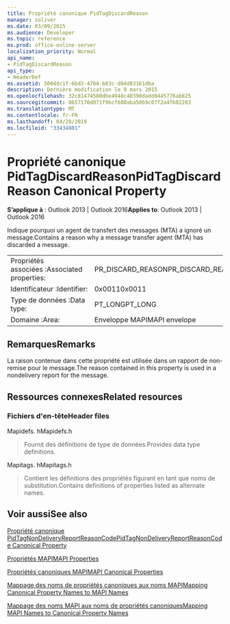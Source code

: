 ```yaml
---
title: Propriété canonique PidTagDiscardReason
manager: soliver
ms.date: 03/09/2015
ms.audience: Developer
ms.topic: reference
ms.prod: office-online-server
localization_priority: Normal
api_name:
- PidTagDiscardReason
api_type:
- HeaderDef
ms.assetid: 5004dc1f-6bd3-4764-b83c-d04d83161dba
description: Dernière modification le 9 mars 2015
ms.openlocfilehash: 32c81474580dbe4948c40390dadd0445776ab825
ms.sourcegitcommit: 8657170d071f9bcf680aba50b9c07f2a4fb82283
ms.translationtype: MT
ms.contentlocale: fr-FR
ms.lasthandoff: 04/28/2019
ms.locfileid: "33434801"
---
```

# <a name="pidtagdiscardreason-canonical-property"></a><span data-ttu-id="a7612-103">Propriété canonique PidTagDiscardReason</span><span class="sxs-lookup"><span data-stu-id="a7612-103">PidTagDiscardReason Canonical Property</span></span>

  
  
<span data-ttu-id="a7612-104">**S’applique à** : Outlook 2013 | Outlook 2016</span><span class="sxs-lookup"><span data-stu-id="a7612-104">**Applies to**: Outlook 2013 | Outlook 2016</span></span> 
  
<span data-ttu-id="a7612-105">Indique pourquoi un agent de transfert des messages (MTA) a ignoré un message.</span><span class="sxs-lookup"><span data-stu-id="a7612-105">Contains a reason why a message transfer agent (MTA) has discarded a message.</span></span> 
  
|||
|:-----|:-----|
|<span data-ttu-id="a7612-106">Propriétés associées :</span><span class="sxs-lookup"><span data-stu-id="a7612-106">Associated properties:</span></span>  <br/> |<span data-ttu-id="a7612-107">PR_DISCARD_REASON</span><span class="sxs-lookup"><span data-stu-id="a7612-107">PR_DISCARD_REASON</span></span>  <br/> |
|<span data-ttu-id="a7612-108">Identificateur :</span><span class="sxs-lookup"><span data-stu-id="a7612-108">Identifier:</span></span>  <br/> |<span data-ttu-id="a7612-109">0x0011</span><span class="sxs-lookup"><span data-stu-id="a7612-109">0x0011</span></span>  <br/> |
|<span data-ttu-id="a7612-110">Type de données :</span><span class="sxs-lookup"><span data-stu-id="a7612-110">Data type:</span></span>  <br/> |<span data-ttu-id="a7612-111">PT_LONG</span><span class="sxs-lookup"><span data-stu-id="a7612-111">PT_LONG</span></span>  <br/> |
|<span data-ttu-id="a7612-112">Domaine :</span><span class="sxs-lookup"><span data-stu-id="a7612-112">Area:</span></span>  <br/> |<span data-ttu-id="a7612-113">Enveloppe MAPI</span><span class="sxs-lookup"><span data-stu-id="a7612-113">MAPI envelope</span></span>  <br/> |
   
## <a name="remarks"></a><span data-ttu-id="a7612-114">Remarques</span><span class="sxs-lookup"><span data-stu-id="a7612-114">Remarks</span></span>

<span data-ttu-id="a7612-115">La raison contenue dans cette propriété est utilisée dans un rapport de non-remise pour le message.</span><span class="sxs-lookup"><span data-stu-id="a7612-115">The reason contained in this property is used in a nondelivery report for the message.</span></span>
  
## <a name="related-resources"></a><span data-ttu-id="a7612-116">Ressources connexes</span><span class="sxs-lookup"><span data-stu-id="a7612-116">Related resources</span></span>

### <a name="header-files"></a><span data-ttu-id="a7612-117">Fichiers d'en-tête</span><span class="sxs-lookup"><span data-stu-id="a7612-117">Header files</span></span>

<span data-ttu-id="a7612-118">Mapidefs. h</span><span class="sxs-lookup"><span data-stu-id="a7612-118">Mapidefs.h</span></span>
  
> <span data-ttu-id="a7612-119">Fournit des définitions de type de données.</span><span class="sxs-lookup"><span data-stu-id="a7612-119">Provides data type definitions.</span></span>
    
<span data-ttu-id="a7612-120">Mapitags. h</span><span class="sxs-lookup"><span data-stu-id="a7612-120">Mapitags.h</span></span>
  
> <span data-ttu-id="a7612-121">Contient les définitions des propriétés figurant en tant que noms de substitution.</span><span class="sxs-lookup"><span data-stu-id="a7612-121">Contains definitions of properties listed as alternate names.</span></span>
    
## <a name="see-also"></a><span data-ttu-id="a7612-122">Voir aussi</span><span class="sxs-lookup"><span data-stu-id="a7612-122">See also</span></span>



[<span data-ttu-id="a7612-123">Propriété canonique PidTagNonDeliveryReportReasonCode</span><span class="sxs-lookup"><span data-stu-id="a7612-123">PidTagNonDeliveryReportReasonCode Canonical Property</span></span>](pidtagnondeliveryreportreasoncode-canonical-property.md)


[<span data-ttu-id="a7612-124">Propriétés MAPI</span><span class="sxs-lookup"><span data-stu-id="a7612-124">MAPI Properties</span></span>](mapi-properties.md)
  
[<span data-ttu-id="a7612-125">Propriétés canoniques MAPI</span><span class="sxs-lookup"><span data-stu-id="a7612-125">MAPI Canonical Properties</span></span>](mapi-canonical-properties.md)
  
[<span data-ttu-id="a7612-126">Mappage des noms de propriétés canoniques aux noms MAPI</span><span class="sxs-lookup"><span data-stu-id="a7612-126">Mapping Canonical Property Names to MAPI Names</span></span>](mapping-canonical-property-names-to-mapi-names.md)
  
[<span data-ttu-id="a7612-127">Mappage des noms MAPI aux noms de propriétés canoniques</span><span class="sxs-lookup"><span data-stu-id="a7612-127">Mapping MAPI Names to Canonical Property Names</span></span>](mapping-mapi-names-to-canonical-property-names.md)

